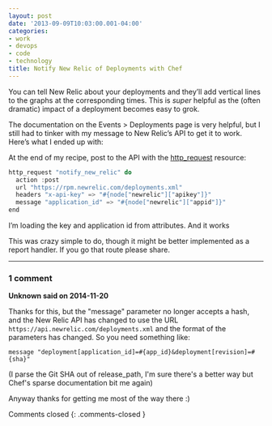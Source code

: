 ```yaml
---
layout: post
date: '2013-09-09T10:03:00.001-04:00'
categories:
- work
- devops
- code
- technology
title: Notify New Relic of Deployments with Chef
---
```



You can tell New Relic about your deployments and they’ll add vertical lines to the graphs at the corresponding times. This is *super* helpful as the (often dramatic) impact of a deployment becomes easy to grok.

The documentation on the Events > Deployments page is very helpful, but I still had to tinker with my message to New Relic’s API to get it to work. Here’s what I ended up with:

At the end of my recipe, post to the API with the [http_request](http://docs.opscode.com/resource_http_request.html) resource:
```cs
http_request "notify_new_relic" do
  action :post
  url "https://rpm.newrelic.com/deployments.xml"
  headers "x-api-key" => "#{node["newrelic"]["apikey"]}"
  message "application_id" => "#{node["newrelic"]["appid"]}"
end
```

I’m loading the key and application id from attributes. And it works

This was crazy simple to do, though it might be better implemented as a report handler. If you go that route please share.

---

### 1 comment

**Unknown said on 2014-11-20**

Thanks for this, but the "message" parameter no longer accepts a hash, and the New Relic API has changed to use the URL `https://api.newrelic.com/deployments.xml` and the format of the parameters has changed. So you need something like:

    message "deployment[application_id]=#{app_id}&deployment[revision]=#{sha}"

(I parse the Git SHA out of release_path, I'm sure there's a better way but Chef's sparse documentation bit me again)

Anyway thanks for getting me most of the way there :)

Comments closed
{: .comments-closed }